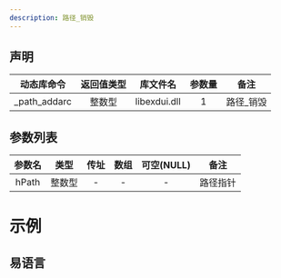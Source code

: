 ```yaml
---
description: 路径_销毁
---
```





## 声明

|  动态库命令  | 返回值类型 |   库文件名   | 参数量 |   备注    |
| :----------: | :--------: | :----------: | :----: | :-------: |
| _path_addarc |   整数型   | libexdui.dll |   1    | 路径_销毁 |

## 参数列表

|   参数名   |  类型  | 传址 | 数组 | 可空(NULL) |    备注    |
| :--------: | :----: | :--: | :--: | :--------: | :--------: |
|   hPath    | 整数型 |  -   |  -   |     -      |  路径指针  |


# 示例

## 易语言

